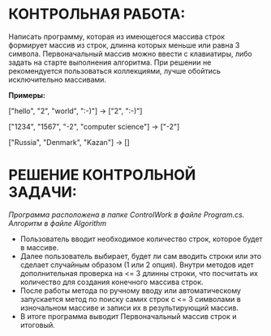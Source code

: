 # КОНТРОЛЬНАЯ РАБОТА:
Написать программу, которая из имеющегося массива строк формирует массив из строк, длинна которых меньше или равна 3 символа. Первоначальный массив можно ввести с клавиатиры, либо задать на старте выполнения алгоритма.
При решении не рекомендуется пользоваться коллекциями, лучше обойтись исключительно массивами.

**Примеры:**

["hello", "2", "world", ":-)"] -> ["2", ":-)"]

["1234", "1567", "-2", "computer science"] -> ["-2"]

["Russia", "Denmark", "Kazan"] -> []

# РЕШЕНИЕ КОНТРОЛЬНОЙ ЗАДАЧИ: 

*Программа расположена в папке ControlWork в файле Program.cs. Алгоритм в файле Algorithm*
* Пользователь вводит необходимое количество строк, которое будет в массиве.
* Далее пользователь выбирает, будет ли сам вводить строки или это сделает случайным образом (1 или 2 опция). Внутри методов идет дополнительная проверка на <= 3 длинны строки, что посчитать их количество для создания конечного массива строк.
* После работы метода по ручному вводу или автоматическому запускается метод по поиску самих строк с <= 3 символами в изночальном массиве и записи их в результирующий массив.
* В итоге программа выводит Первоначальный массив строк и итоговый.